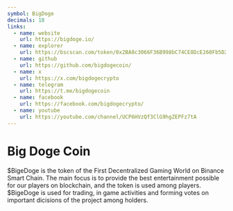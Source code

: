 ```yaml
---
symbol: BigDoge
decimals: 18
links:
  - name: website
    url: https://bigdoge.io/
  - name: explorer
    url: https://bscscan.com/token/0x2BA8c3066F36B998bC74CE8DcE260Fb5D2ba6bCc
  - name: github
    url: https://github.com/bigdogecoin/
  - name: x
    url: https://x.com/bigdogecrypto
  - name: telegram
    url: https://t.me/bigdogecoin
  - name: facebook
    url: https://facebook.com/bigdogecrypto/
  - name: youtube
    url: https://youtube.com/channel/UCP6HVzQf3ClG9hgZEPFz7tA
---
```


# Big Doge Coin

$BigeDoge is the token of the First Decentralized Gaming World on Binance Smart Chain. The main focus is to provide the best entertainment possible for our players on blockchain, and the token is used among players. $BigeDoge is used for trading, in game activities and forming votes on important dicisions of the project among holders.

